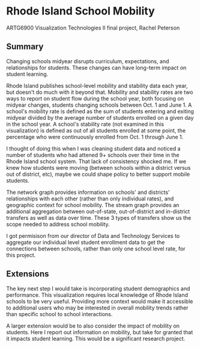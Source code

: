 # Rhode Island School Mobility

ARTG6900 Visualization Technologies II final project, Rachel Peterson



## Summary

Changing schools midyear disrupts curriculum, expectations, and relationships for students. These changes can have long-term impact on student learning.

Rhode Island publishes school-level mobility and stability data each year, but doesn't do much with it beyond that. Mobility and stability rates are two ways to report on student flow during the school year, both focusing on midyear changes, students changing schools between Oct. 1 and June 1. A school's mobility rate is defined as the sum of students entering and exiting midyear divided by the average number of students enrolled on a given day in the school year. A school's stability rate (not examined in this visualization) is defined as out of all students enrolled at some point, the percentage who were continuously enrolled from Oct. 1 through June 1.

I thought of doing this when I was cleaning student data and noticed a number of students who had attened 9+ schools over their time in the Rhode Island school system. That lack of consistency shocked me. If we knew how students were moving (between schools within a district versus out of district, etc), maybe we could shape policy to better support mobile students.

The network graph provides information on schools' and districts' relationships with each other (rather than only individual rates), and geographic context for school mobility. The stream graph provides an additional aggregation between out-of-state, out-of-district and in-district transfers as well as data over time. These 3 types of transfers show us the scope needed to address school mobility.

I got permisison from our director of Data and Technology Services to aggregate our individual level student enrollment data to get the connections between schools, rather than only one school level rate, for this project.



## Extensions
    
The key next step I would take is incorporating student demographics and performance. This visualization requires local knowledge of Rhode Island schools to be very useful. Providing more context would make it accessible to additional users who may be interested in overall mobility trends rather than specific school to school interactions.

A larger extension would be to also consider the impact of mobility on students. Here I report out information on mobility, but take for granted that it impacts student learning. This would be a significant research project. 

